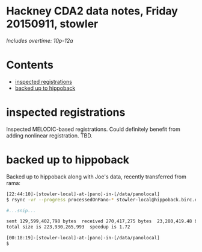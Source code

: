 # Hackney CDA2 data notes, Friday 20150911, stowler

_Includes overtime: 10p-12a_


Contents
=================

  * [inspected registrations](#inspected-registrations)
  * [backed up to hippoback](#backed-up-to-hippoback)


# inspected registrations

Inspected MELODIC-based registrations. Could definitely benefit from adding nonlinear registration. TBD.

# backed up to hippoback

Backed up to hippoback along with Joe's data, recently transferred from rama:

```bash
[22:44:10]-[stowler-local]-at-[pano]-in-[/data/panolocal]
$ rsync -vr --progress processedOnPano-* stowler-local@hippoback.birc.emory.edu:/data/backup/Atlanta/stowlerWIP/sharedReadOnly/

#...snip...

sent 129,599,402,798 bytes  received 270,417,275 bytes  23,280,419.48 bytes/sec
total size is 223,930,265,993  speedup is 1.72

[00:18:19]-[stowler-local]-at-[pano]-in-[/data/panolocal]
$
```
